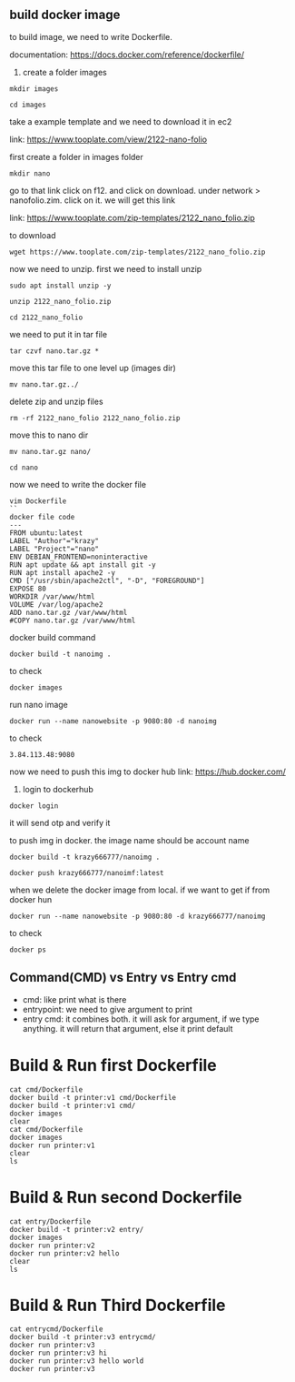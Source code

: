 ## build docker image
to build image, we need to write Dockerfile.

documentation: https://docs.docker.com/reference/dockerfile/


1. create a folder images
```
mkdir images
```
```
cd images
```

take a example template and we need to download it in ec2

link: https://www.tooplate.com/view/2122-nano-folio

first create a folder in images folder
```
mkdir nano
```

go to that link click on f12. and click on download. under network > nanofolio.zim. click on it. we will get this link

link: https://www.tooplate.com/zip-templates/2122_nano_folio.zip

to download
```
wget https://www.tooplate.com/zip-templates/2122_nano_folio.zip
```
now we need to unzip. first we need to install unzip
```
sudo apt install unzip -y
```
```
unzip 2122_nano_folio.zip
```
```
cd 2122_nano_folio 
```

we need to put it in tar file
```
tar czvf nano.tar.gz *
```
move this tar file to one level up (images dir)
```
mv nano.tar.gz../
```

delete zip and unzip files
```
rm -rf 2122_nano_folio 2122_nano_folio.zip
```
move this to nano dir
```
mv nano.tar.gz nano/
```
```
cd nano
```

now we need to write the docker file
```
vim Dockerfile
``
docker file code
---
FROM ubuntu:latest
LABEL "Author"="krazy"
LABEL "Project"="nano"
ENV DEBIAN_FRONTEND=noninteractive
RUN apt update && apt install git -y
RUN apt install apache2 -y
CMD ["/usr/sbin/apache2ctl", "-D", "FOREGROUND"]
EXPOSE 80
WORKDIR /var/www/html
VOLUME /var/log/apache2
ADD nano.tar.gz /var/www/html
#COPY nano.tar.gz /var/www/html
```

docker build command
```
docker build -t nanoimg .
```

to check
```
docker images
```

run nano image
```
docker run --name nanowebsite -p 9080:80 -d nanoimg
```

to check
```
3.84.113.48:9080
```

now we need to push this img to docker hub
link: https://hub.docker.com/
1. login to dockerhub
```
docker login
```
it will send otp and verify it

to push img in docker. the image name should be account name
```
docker build -t krazy666777/nanoimg .
```
```
docker push krazy666777/nanoimf:latest
```

when we delete the docker image from local. if we want to get if from docker hun
```
docker run --name nanowebsite -p 9080:80 -d krazy666777/nanoimg
```
to check
```
docker ps
```

## Command(CMD) vs Entry vs Entry cmd

* cmd: like print what is there
* entrypoint: we need to give argument to print
* entry cmd: it combines both. it will ask for argument, if we type anything. it will return that argument, else it print default

# Build & Run first Dockerfile
```
cat cmd/Dockerfile
docker build -t printer:v1 cmd/Dockerfile
docker build -t printer:v1 cmd/
docker images
clear
cat cmd/Dockerfile
docker images
docker run printer:v1
clear
ls
```

# Build & Run second Dockerfile
```
cat entry/Dockerfile
docker build -t printer:v2 entry/
docker images
docker run printer:v2
docker run printer:v2 hello
clear
ls
```

# Build & Run Third Dockerfile
```
cat entrycmd/Dockerfile
docker build -t printer:v3 entrycmd/
docker run printer:v3
docker run printer:v3 hi
docker run printer:v3 hello world
docker run printer:v3
```













